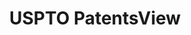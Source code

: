 ---
bigquery: https://console.cloud.google.com/bigquery?p=patents-public-data&d=patentsview&page=dataset
citation: Attribution should be given to PatentsView for use, distribution, or derivative
  works.
code: https://github.com/CSSIP-AIR/PatentsView-Code-Snippets/
contributors: USPTO
cost: None
description: 'PatentsView includes US patent data including raw data (summaries, applications,
  pregrant applications), disambugations of inventors and assignees, and inventor
  gender estimates.  Also foreign priority data, # of figures and sheets, and government
  interest statements.'
documentation: https://patentsview.org/query/builder-faqs
last_edit: 04/06/2022, 14:24:30
location: https://patentsview.org/
maintained_by: USPTO
record_creation_timestamp: 12/2/2020 17:20:46
schema_fields:
- lawyer_id
- name_last
- variety
- exemplary
- field_title
- term_extension
- rawinventor_id
- category
- group_id
- sequence
- level_two
- num
- lapse_of_patent
- disclaimer_date
- doctype
- disamb_assignee_id_20200630
- num_figures
- classification_status
- disamb_inventor_id_20180528
- organization
- section_id
- level_three
- inventor_id
- kind
- publication_number
- disamb_inventor_id_20181127
- disamb_inventor_id_20171003
- id
- disamb_inventor_id_20171226
- assignee_id
- disamb_inventor_id_20200331
- disamb_inventor_id_20191008
- main_group
- state
- disamb_inventor_id_20190312
- subsection_id
- disamb_inventor_id_20190820
- disamb_inventor_id_20201229
- _102_date
- mainclass_id
- subclass
- rawassignee_id
- withdrawn
- term_grant
- _371_date
- longitude
- classification_value
- reldocno
- dependent
- latin_name
- latitude
- country
- date
- city
- latlong
- disamb_inventor_id_20170808
- uuid
- contract_award_number
- male
- subclass_id
- subgroup
- disamb_inventor_id_20191231
- state_fips
- category_id
- title
- series_code
- county_fips
- subcategory_id
- rel_id
- name_first
- deceased
- location_id
- citation_id
- num_sheets
- sector_title
- filename
- status
- doc_type
- male_flag
- applicant_type
- symbol_position
- disamb_assignee_id_20181127
- fname
- county
- type
- disamb_assignee_id_20191231
- disamb_inventor_id_20200929
- ipc_class
- f371_date
- field_id
- application_id
- num_claims
- disamb_assignee_id_20191008
- disamb_assignee_id_20190820
- level_one
- term_disclaimer
- rawlocation_id
- role
- ipc_version_indicator
- f102_date
- number
- disamb_inventor_id_20200630
- group
- abstract
- action_date
- patent_id
- rule_47
- section
- disamb_assignee_id_20200929
- subgroup_id
- gi_statement
- organization_id
- relkind
- disamb_inventor_id_20170307
- disamb_assignee_id_20190312
- lname
- classification_level
- attribution_status
- name
- text
- designation
- disamb_assignee_id_20200331
- length
- classification_data_source
- country_transformed
shortname: patentsview
tags:
- disambiguation
- United States
- gender
terms_of_use: Creative Commons Attribution 4.0 International License.
timeframe: 1963-1999
title: USPTO PatentsView
uuid: cf1780b1-e265-4e49-8d1d-83b9cfe0fd9a
---